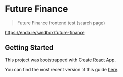 # Future Finance

> Future Finance frontend test (search page)

https://enda.ie/sandbox/future-finance

## Getting Started

This project was bootstrapped with [Create React App](https://github.com/facebook/create-react-app).

You can find the most recent version of this guide [here](https://github.com/facebook/create-react-app/blob/master/packages/react-scripts/template/README.md).
